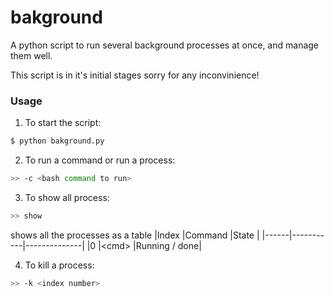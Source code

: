 # bakground
A python script to run several background processes at once, and manage them well.

This script is in it's initial stages sorry for any inconvinience!

### Usage
1. To start the script:
```bash
$ python bakground.py
```

2. To run a command or run a process:
```bash
>> -c <bash command to run>
```

3. To show all process:
```bash
>> show
```

shows all the processes as a table
    |Index |Command    |State         |
    |------|-----------|--------------|
    |0     |\<cmd\>    |Running / done|


4. To kill a process:
```bash
>> -k <index number>


